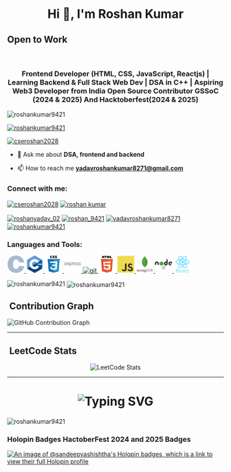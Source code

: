 <h1 align="center">Hi 👋, I'm Roshan Kumar</h1>
<h2> Open to Work </h2> <br>
<h3 align="center">Frontend Developer (HTML, CSS, JavaScript, Reactjs) | Learning Backend & Full Stack Web Dev | DSA in C++ | Aspiring Web3 Developer from India Open Source Contributor GSSoC (2024 & 2025) And Hacktoberfest(2024 & 2025) </h3>

<p align="left"> <img src="https://komarev.com/ghpvc/?username=roshankumar9421&label=Profile%20views&color=0e75b6&style=flat" alt="roshankumar9421" /> </p>

<p align="left"> <a href="https://github.com/ryo-ma/github-profile-trophy"><img src="https://github-profile-trophy.vercel.app/?username=roshankumar9421" alt="roshankumar9421" /></a> </p>

<p align="left"> <a href="https://twitter.com/cseroshan2028" target="blank"><img src="https://img.shields.io/twitter/follow/cseroshan2028?logo=twitter&style=for-the-badge" alt="cseroshan2028" /></a> </p>

- 💬 Ask me about **DSA, frontend and backend**

- 📫 How to reach me **yadavroshankumar8271@gmail.com**

<h3 align="left">Connect with me:</h3>
<p align="left">
<a href="https://twitter.com/cseroshan2028" target="blank"><img align="center" src="https://raw.githubusercontent.com/rahuldkjain/github-profile-readme-generator/master/src/images/icons/Social/twitter.svg" alt="cseroshan2028" height="30" width="40" /></a>
<a href="https://www.linkedin.com/in/roshankumaryadav-/target="blank"><img align="center" src="https://raw.githubusercontent.com/rahuldkjain/github-profile-readme-generator/master/src/images/icons/Social/linked-in-alt.svg" alt="roshan kumar" height="30" width="40" /></a>

<a href="https://instagram.com/roshanyadav_02" target="blank"><img align="center" src="https://raw.githubusercontent.com/rahuldkjain/github-profile-readme-generator/master/src/images/icons/Social/instagram.svg" alt="roshanyadav_02" height="30" width="40" /></a>
<a href="https://www.codechef.com/users/roshan_9421" target="blank"><img align="center" src="https://cdn.jsdelivr.net/npm/simple-icons@3.1.0/icons/codechef.svg" alt="roshan_9421" height="30" width="40" /></a>
<a href="https://codeforces.com/profile/yadavroshankumar8271" target="blank"><img align="center" src="https://raw.githubusercontent.com/rahuldkjain/github-profile-readme-generator/master/src/images/icons/Social/codeforces.svg" alt="yadavroshankumar8271" height="30" width="40" /></a>
<a href="https://www.leetcode.com/roshankumar9421" target="blank"><img align="center" src="https://raw.githubusercontent.com/rahuldkjain/github-profile-readme-generator/master/src/images/icons/Social/leet-code.svg" alt="roshankumar9421" height="30" width="40" /></a>
</p>

<h3 align="left">Languages and Tools:</h3>
<p align="left"> <a href="https://www.cprogramming.com/" target="_blank" rel="noreferrer"> <img src="https://raw.githubusercontent.com/devicons/devicon/master/icons/c/c-original.svg" alt="c" width="40" height="40"/> </a> <a href="https://www.w3schools.com/cpp/" target="_blank" rel="noreferrer"> <img src="https://raw.githubusercontent.com/devicons/devicon/master/icons/cplusplus/cplusplus-original.svg" alt="cplusplus" width="40" height="40"/> </a> <a href="https://www.w3schools.com/css/" target="_blank" rel="noreferrer"> <img src="https://raw.githubusercontent.com/devicons/devicon/master/icons/css3/css3-original-wordmark.svg" alt="css3" width="40" height="40"/> </a> <a href="https://expressjs.com" target="_blank" rel="noreferrer"> <img src="https://raw.githubusercontent.com/devicons/devicon/master/icons/express/express-original-wordmark.svg" alt="express" width="40" height="40"/> </a> <a href="https://git-scm.com/" target="_blank" rel="noreferrer"> <img src="https://www.vectorlogo.zone/logos/git-scm/git-scm-icon.svg" alt="git" width="40" height="40"/> </a> <a href="https://www.w3.org/html/" target="_blank" rel="noreferrer"> <img src="https://raw.githubusercontent.com/devicons/devicon/master/icons/html5/html5-original-wordmark.svg" alt="html5" width="40" height="40"/> </a> <a href="https://developer.mozilla.org/en-US/docs/Web/JavaScript" target="_blank" rel="noreferrer"> <img src="https://raw.githubusercontent.com/devicons/devicon/master/icons/javascript/javascript-original.svg" alt="javascript" width="40" height="40"/> </a> <a href="https://www.mongodb.com/" target="_blank" rel="noreferrer"> <img src="https://raw.githubusercontent.com/devicons/devicon/master/icons/mongodb/mongodb-original-wordmark.svg" alt="mongodb" width="40" height="40"/> </a> <a href="https://nodejs.org" target="_blank" rel="noreferrer"> <img src="https://raw.githubusercontent.com/devicons/devicon/master/icons/nodejs/nodejs-original-wordmark.svg" alt="nodejs" width="40" height="40"/> </a> <a href="https://reactjs.org/" target="_blank" rel="noreferrer"> <img src="https://raw.githubusercontent.com/devicons/devicon/master/icons/react/react-original-wordmark.svg" alt="react" width="40" height="40"/> </a> </p>

<p><img align="left" src="https://github-readme-stats.vercel.app/api/top-langs?username=roshankumar9421&show_icons=true&locale=en&layout=compact" alt="roshankumar9421" /></p>

<p>&nbsp;<img align="center" src="https://github-readme-stats.vercel.app/api?username=roshankumar9421&show_icons=true&locale=en" alt="roshankumar9421" /></p>

## ​ Contribution Graph
![GitHub Contribution Graph](https://github-readme-activity-graph.vercel.app/graph?username=RoshanKumar9421&theme=react-dark&hide_border=true)

---

## ​ LeetCode Stats
<p align="center">
  <img src="https://leetcard.jacoblin.cool/Roshankumar9421?theme=dark&font=Karma&ext=heatmap" alt="LeetCode Stats" />
</p>

---

<h1 align="center"> 
  <img src="https://readme-typing-svg.herokuapp.com?font=Fira+Code&size=25&duration=3000&pause=1000&color=00C853&center=true&vCenter=true&width=500&lines=Happy+Coding!+%F0%9F%99%8C;—+Roshan+Kumar" alt="Typing SVG" /> 
</h1> 

<p><img align="center" src="https://github-readme-streak-stats.herokuapp.com/?user=roshankumar9421&" alt="roshankumar9421" /></p>

### Holopin Badges HactoberFest 2024 and 2025 Badges

[![An image of @sandeepvashishtha's Holopin badges, which is a link to view their full Holopin profile](https://www.holopin.me/@roshankumar9421)](https://www.holopin.io/@roshankumar9421)
<br><br>
